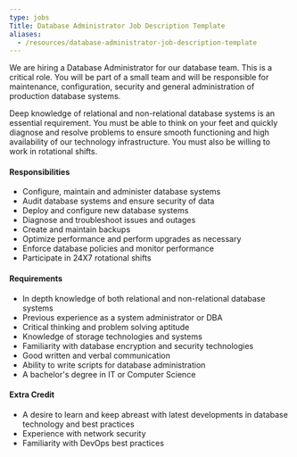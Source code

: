 ```yaml
---
type: jobs
Title: Database Administrator Job Description Template
aliases:
  - /resources/database-administrator-job-description-template
---
```


We are hiring a Database Administrator for our database team. This is a critical role. You will be part of a small team and will be responsible for maintenance, configuration, security and general administration of production database systems.

Deep knowledge of relational and non-relational database systems is an essential requirement. You must be able to think on your feet and quickly diagnose and resolve problems to ensure smooth functioning and high availability of our technology infrastructure. You must also be willing to work in rotational shifts.

#### Responsibilities

- Configure, maintain and administer database systems
- Audit database systems and ensure security of data
- Deploy and configure new database systems
- Diagnose and troubleshoot issues and outages
- Create and maintain backups
- Optimize performance and perform upgrades as necessary
- Enforce database policies and monitor performance
- Participate in 24X7 rotational shifts

#### Requirements

- In depth knowledge of both relational and non-relational database systems
- Previous experience as a system administrator or DBA
- Critical thinking and problem solving aptitude
- Knowledge of storage technologies and systems
- Familiarity with database encryption and security technologies
- Good written and verbal communication
- Ability to write scripts for database administration
- A bachelor's degree in IT or Computer Science

#### Extra Credit

- A desire to learn and keep abreast with latest developments in database technology and best practices
- Experience with network security
- Familiarity with DevOps best practices
